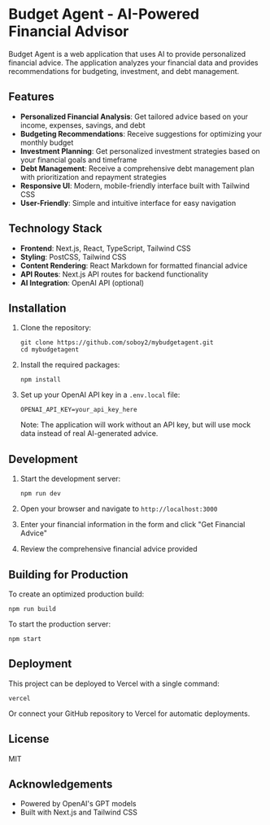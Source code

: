 # Budget Agent - AI-Powered Financial Advisor

Budget Agent is a web application that uses AI to provide personalized financial advice. The application analyzes your financial data and provides recommendations for budgeting, investment, and debt management.

## Features

- **Personalized Financial Analysis**: Get tailored advice based on your income, expenses, savings, and debt
- **Budgeting Recommendations**: Receive suggestions for optimizing your monthly budget
- **Investment Planning**: Get personalized investment strategies based on your financial goals and timeframe
- **Debt Management**: Receive a comprehensive debt management plan with prioritization and repayment strategies
- **Responsive UI**: Modern, mobile-friendly interface built with Tailwind CSS
- **User-Friendly**: Simple and intuitive interface for easy navigation

## Technology Stack

- **Frontend**: Next.js, React, TypeScript, Tailwind CSS
- **Styling**: PostCSS, Tailwind CSS
- **Content Rendering**: React Markdown for formatted financial advice
- **API Routes**: Next.js API routes for backend functionality
- **AI Integration**: OpenAI API (optional)

## Installation

1. Clone the repository:
   ```
   git clone https://github.com/soboy2/mybudgetagent.git
   cd mybudgetagent
   ```

2. Install the required packages:
   ```
   npm install
   ```

3. Set up your OpenAI API key in a `.env.local` file:
   ```
   OPENAI_API_KEY=your_api_key_here
   ```
   Note: The application will work without an API key, but will use mock data instead of real AI-generated advice.

## Development

1. Start the development server:
   ```
   npm run dev
   ```

2. Open your browser and navigate to `http://localhost:3000`

3. Enter your financial information in the form and click "Get Financial Advice"

4. Review the comprehensive financial advice provided

## Building for Production

To create an optimized production build:

```
npm run build
```

To start the production server:

```
npm start
```

## Deployment

This project can be deployed to Vercel with a single command:

```
vercel
```

Or connect your GitHub repository to Vercel for automatic deployments.

## License

MIT

## Acknowledgements

- Powered by OpenAI's GPT models
- Built with Next.js and Tailwind CSS
